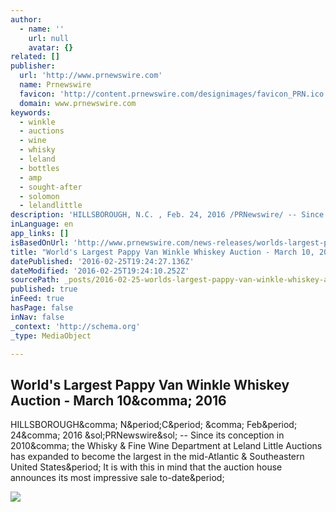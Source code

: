 ```yaml
---
author:
  - name: ''
    url: null
    avatar: {}
related: []
publisher:
  url: 'http://www.prnewswire.com'
  name: Prnewswire
  favicon: 'http://content.prnewswire.com/designimages/favicon_PRN.ico'
  domain: www.prnewswire.com
keywords:
  - winkle
  - auctions
  - wine
  - whisky
  - leland
  - bottles
  - amp
  - sought-after
  - solomon
  - lelandlittle
description: 'HILLSBOROUGH, N.C. , Feb. 24, 2016 /PRNewswire/ -- Since its conception in 2010, the Whisky & Fine Wine Department at Leland Little Auctions has expanded to become the largest in the mid-Atlantic & Southeastern United States. It is with this in mind that the auction house announces its most impressive sale to-date.'
inLanguage: en
app_links: []
isBasedOnUrl: 'http://www.prnewswire.com/news-releases/worlds-largest-pappy-van-winkle-whiskey-auction---march-10-2016-300225381.html'
title: "World's Largest Pappy Van Winkle Whiskey Auction - March 10, 2016"
datePublished: '2016-02-25T19:24:27.136Z'
dateModified: '2016-02-25T19:24:10.252Z'
sourcePath: _posts/2016-02-25-worlds-largest-pappy-van-winkle-whiskey-auction-march-10.md
published: true
inFeed: true
hasPage: false
inNav: false
_context: 'http://schema.org'
_type: MediaObject

---
```

<article style=""><h1>World's Largest Pappy Van Winkle Whiskey Auction - March 10&amp;comma; 2016</h1><p>HILLSBOROUGH&amp;comma; N&amp;period;C&amp;period; &amp;comma; Feb&amp;period; 24&amp;comma; 2016 &amp;sol;PRNewswire&amp;sol; -- Since its conception in 2010&amp;comma; the Whisky &amp; Fine Wine Department at Leland Little Auctions has expanded to become the largest in the mid-Atlantic &amp; Southeastern United States&amp;period; It is with this in mind that the auction house announces its most impressive sale to-date&amp;period;</p><img src="https://photos.prnewswire.com/prnvar/20160223/336598" /></article>